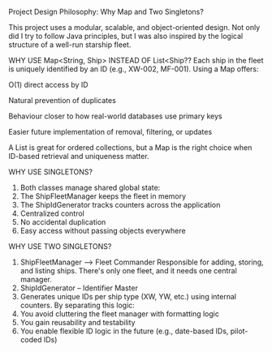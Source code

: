 Project Design Philosophy: Why Map and Two Singletons?

This project uses a modular, scalable, and object-oriented design. Not only did I try to follow Java principles, but I was also inspired by the logical structure of a well-run starship fleet.


WHY USE Map<String, Ship> INSTEAD OF List<Ship??
Each ship in the fleet is uniquely identified by an ID (e.g., XW-002, MF-001). Using a Map offers:

O(1) direct access by ID

Natural prevention of duplicates

Behaviour closer to how real-world databases use primary keys

Easier future implementation of removal, filtering, or updates

A List is great for ordered collections, but a Map is the right choice when ID-based retrieval and uniqueness matter.


WHY USE SINGLETONS?
1. Both classes manage shared global state:
2. The ShipFleetManager keeps the fleet in memory
3. The ShipIdGenerator tracks counters across the application
4. Centralized control
5. No accidental duplication
6. Easy access without passing objects everywhere



WHY USE TWO SINGLETONS?
1. ShipFleetManager –> Fleet Commander
Responsible for adding, storing, and listing ships. There's only one fleet, and it needs one central manager.
2. ShipIdGenerator – Identifier Master   
3. Generates unique IDs per ship type (XW, YW, etc.) using internal counters. By separating this logic:
4. You avoid cluttering the fleet manager with formatting logic
5. You gain reusability and testability
6. You enable flexible ID logic in the future (e.g., date-based IDs, pilot-coded IDs)
